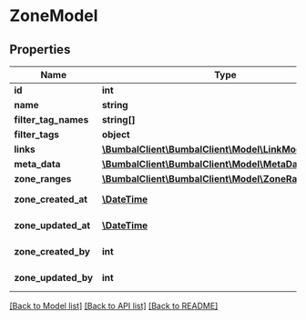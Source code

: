 # ZoneModel

## Properties
Name | Type | Description | Notes
------------ | ------------- | ------------- | -------------
**id** | **int** | Unique ID | [optional] 
**name** | **string** | Zone Name | [optional] 
**filter_tag_names** | **string[]** | Tag names | [optional] 
**filter_tags** | **object** |  | [optional] 
**links** | [**\BumbalClient\BumbalClient\Model\LinkModel[]**](LinkModel.md) |  | [optional] 
**meta_data** | [**\BumbalClient\BumbalClient\Model\MetaDataModel[]**](MetaDataModel.md) |  | [optional] 
**zone_ranges** | [**\BumbalClient\BumbalClient\Model\ZoneRangeModel[]**](ZoneRangeModel.md) |  | [optional] 
**zone_created_at** | [**\DateTime**](\DateTime.md) | created_at date time | [optional] 
**zone_updated_at** | [**\DateTime**](\DateTime.md) | updated_at date time | [optional] 
**zone_created_by** | **int** | created_by user id | [optional] 
**zone_updated_by** | **int** | created_by user id | [optional] 

[[Back to Model list]](../README.md#documentation-for-models) [[Back to API list]](../README.md#documentation-for-api-endpoints) [[Back to README]](../README.md)


